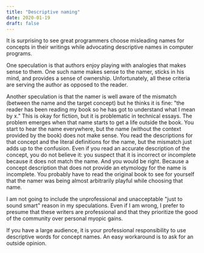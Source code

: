 ```yaml
---
title: "Descriptive naming"
date: 2020-01-19
draft: false
---
```


It is surprising to see great programmers choose misleading names for concepts in their writings
while advocating descriptive names in computer programs.

One speculation is that authors enjoy playing with analogies that makes sense to them.
One such name makes sense to the namer, sticks in his mind, and provides a sense of ownership.
Unfortunately, all these criteria are serving the author as opposed to the reader.

Another speculation is that the namer is well aware of the mismatch (between the name and the target concept)
but he thinks it is fine: "the reader has been reading my book so he has got to understand what I mean by x."
This is okay for fiction, but it is problematic in technical essays.
The problem emerges when that name starts to get a life outside the book.
You start to hear the name everywhere, but the name (without the context provided by the book) does not make sense.
You read the descriptions for that concept and the literal definitions for the name, but the mismatch just adds up to the confusion.
Even if you read an accurate description of the concept, you do not believe it: you suspect that it is incorrect or incomplete
because it does not match the name.
And you would be right.
Because a concept description that does not provide an etymology for the name is incomplete.
You probably have to read the original book to see for yourself that the namer was being almost arbitrarily playful while choosing that name.

I am not going to include the unprofessional and unacceptable "just to sound smart" reason in my speculations.
Even if I am wrong, I prefer to presume that these writers are professional
and that they prioritize the good of the community over personal myopic gains.

If you have a large audience, it is your professional responsibility to use descriptive words for concept names.
An easy workaround is to ask for an outside opinion.
